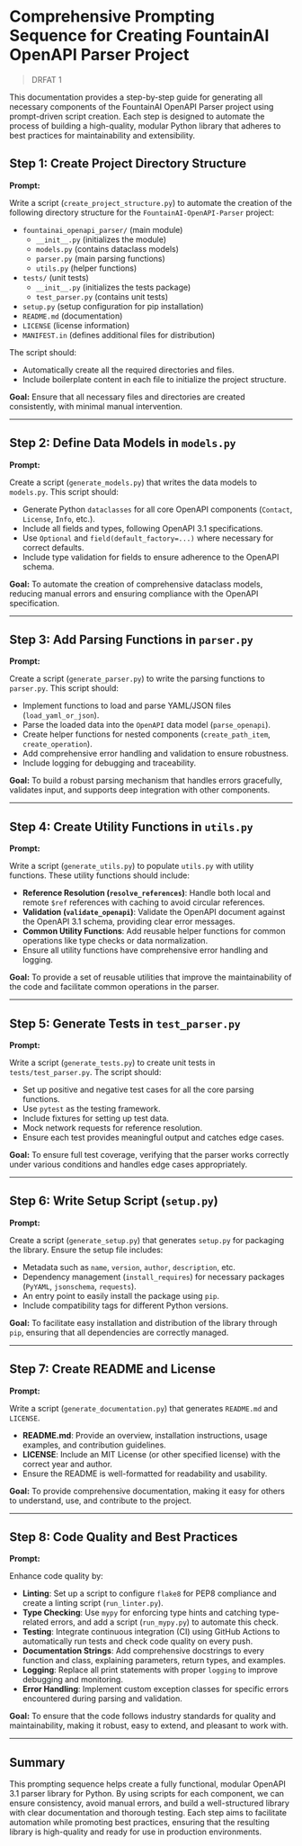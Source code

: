 # Comprehensive Prompting Sequence for Creating FountainAI OpenAPI Parser Project

> DRFAT 1

This documentation provides a step-by-step guide for generating all necessary components of the FountainAI OpenAPI Parser project using prompt-driven script creation. Each step is designed to automate the process of building a high-quality, modular Python library that adheres to best practices for maintainability and extensibility.

## Step 1: Create Project Directory Structure

**Prompt:**

Write a script (`create_project_structure.py`) to automate the creation of the following directory structure for the `FountainAI-OpenAPI-Parser` project:

- `fountainai_openapi_parser/` (main module)
  - `__init__.py` (initializes the module)
  - `models.py` (contains dataclass models)
  - `parser.py` (main parsing functions)
  - `utils.py` (helper functions)
- `tests/` (unit tests)
  - `__init__.py` (initializes the tests package)
  - `test_parser.py` (contains unit tests)
- `setup.py` (setup configuration for pip installation)
- `README.md` (documentation)
- `LICENSE` (license information)
- `MANIFEST.in` (defines additional files for distribution)

The script should:
- Automatically create all the required directories and files.
- Include boilerplate content in each file to initialize the project structure.

**Goal:** Ensure that all necessary files and directories are created consistently, with minimal manual intervention.

---

## Step 2: Define Data Models in `models.py`

**Prompt:**

Create a script (`generate_models.py`) that writes the data models to `models.py`. 
This script should:
- Generate Python `dataclasses` for all core OpenAPI components (`Contact`, `License`, `Info`, etc.).
- Include all fields and types, following OpenAPI 3.1 specifications.
- Use `Optional` and `field(default_factory=...)` where necessary for correct defaults.
- Include type validation for fields to ensure adherence to the OpenAPI schema.

**Goal:** To automate the creation of comprehensive dataclass models, reducing manual errors and ensuring compliance with the OpenAPI specification.

---

## Step 3: Add Parsing Functions in `parser.py`

**Prompt:**

Create a script (`generate_parser.py`) to write the parsing functions to `parser.py`.
This script should:
- Implement functions to load and parse YAML/JSON files (`load_yaml_or_json`).
- Parse the loaded data into the `OpenAPI` data model (`parse_openapi`).
- Create helper functions for nested components (`create_path_item`, `create_operation`).
- Add comprehensive error handling and validation to ensure robustness.
- Include logging for debugging and traceability.

**Goal:** To build a robust parsing mechanism that handles errors gracefully, validates input, and supports deep integration with other components.

---

## Step 4: Create Utility Functions in `utils.py`

**Prompt:**

Write a script (`generate_utils.py`) to populate `utils.py` with utility functions.
These utility functions should include:
- **Reference Resolution (`resolve_references`)**: Handle both local and remote `$ref` references with caching to avoid circular references.
- **Validation (`validate_openapi`)**: Validate the OpenAPI document against the OpenAPI 3.1 schema, providing clear error messages.
- **Common Utility Functions**: Add reusable helper functions for common operations like type checks or data normalization.
- Ensure all utility functions have comprehensive error handling and logging.

**Goal:** To provide a set of reusable utilities that improve the maintainability of the code and facilitate common operations in the parser.

---

## Step 5: Generate Tests in `test_parser.py`

**Prompt:**

Write a script (`generate_tests.py`) to create unit tests in `tests/test_parser.py`.
The script should:
- Set up positive and negative test cases for all the core parsing functions.
- Use `pytest` as the testing framework.
- Include fixtures for setting up test data.
- Mock network requests for reference resolution.
- Ensure each test provides meaningful output and catches edge cases.

**Goal:** To ensure full test coverage, verifying that the parser works correctly under various conditions and handles edge cases appropriately.

---

## Step 6: Write Setup Script (`setup.py`)

**Prompt:**

Create a script (`generate_setup.py`) that generates `setup.py` for packaging the library.
Ensure the setup file includes:
- Metadata such as `name`, `version`, `author`, `description`, etc.
- Dependency management (`install_requires`) for necessary packages (`PyYAML`, `jsonschema`, `requests`).
- An entry point to easily install the package using `pip`.
- Include compatibility tags for different Python versions.

**Goal:** To facilitate easy installation and distribution of the library through `pip`, ensuring that all dependencies are correctly managed.

---

## Step 7: Create README and License

**Prompt:**

Write a script (`generate_documentation.py`) that generates `README.md` and `LICENSE`.
- **README.md**: Provide an overview, installation instructions, usage examples, and contribution guidelines.
- **LICENSE**: Include an MIT License (or other specified license) with the correct year and author.
- Ensure the README is well-formatted for readability and usability.

**Goal:** To provide comprehensive documentation, making it easy for others to understand, use, and contribute to the project.

---

## Step 8: Code Quality and Best Practices

**Prompt:**

Enhance code quality by:
- **Linting**: Set up a script to configure `flake8` for PEP8 compliance and create a linting script (`run_linter.py`).
- **Type Checking**: Use `mypy` for enforcing type hints and catching type-related errors, and add a script (`run_mypy.py`) to automate this check.
- **Testing**: Integrate continuous integration (CI) using GitHub Actions to automatically run tests and check code quality on every push.
- **Documentation Strings**: Add comprehensive docstrings to every function and class, explaining parameters, return types, and examples.
- **Logging**: Replace all print statements with proper `logging` to improve debugging and monitoring.
- **Error Handling**: Implement custom exception classes for specific errors encountered during parsing and validation.

**Goal:** To ensure that the code follows industry standards for quality and maintainability, making it robust, easy to extend, and pleasant to work with.

---

## Summary

This prompting sequence helps create a fully functional, modular OpenAPI 3.1 parser library for Python. By using scripts for each component, we can ensure consistency, avoid manual errors, and build a well-structured library with clear documentation and thorough testing. Each step aims to facilitate automation while promoting best practices, ensuring that the resulting library is high-quality and ready for use in production environments.
